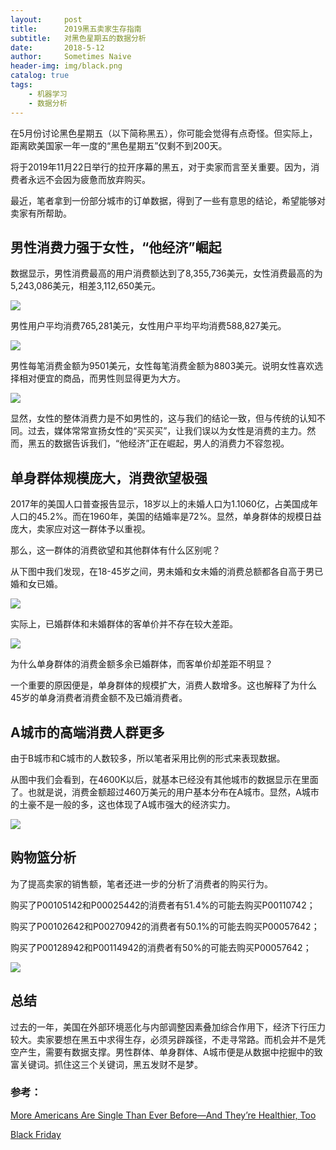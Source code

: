 ```yaml
---
layout:     post
title:      2019黑五卖家生存指南
subtitle:   对黑色星期五的数据分析
date:       2018-5-12
author:     Sometimes Naive
header-img: img/black.png
catalog: true
tags:
    - 机器学习
    - 数据分析
---
```


在5月份讨论黑色星期五（以下简称黑五），你可能会觉得有点奇怪。但实际上，距离欧美国家一年一度的“黑色星期五”仅剩不到200天。

将于2019年11月22日举行的拉开序幕的黑五，对于卖家而言至关重要。因为，消费者永远不会因为疲惫而放弃购买。

最近，笔者拿到一份部分城市的订单数据，得到了一些有意思的结论，希望能够对卖家有所帮助。



## 男性消费力强于女性，“他经济”崛起

数据显示，男性消费最高的用户消费额达到了8,355,736美元，女性消费最高的为5,243,086美元，相差3,112,650美元。

![](http://ww1.sinaimg.cn/large/9cc52ef9ly1g311fskf60j20mk0cwt8l.jpg)

男性用户平均消费765,281美元，女性用户平均平均消费588,827美元。

![](http://ww1.sinaimg.cn/large/9cc52ef9ly1g311zcu7h1j20r002rwea.jpg)

男性每笔消费金额为9501美元，女性每笔消费金额为8803美元。说明女性喜欢选择相对便宜的商品，而男性则显得更为大方。

![](http://ww1.sinaimg.cn/large/9cc52ef9ly1g3124ovz17j20r002uwea.jpg)

显然，女性的整体消费力是不如男性的，这与我们的结论一致，但与传统的认知不同。过去，媒体常常宣扬女性的“买买买”，让我们误以为女性是消费的主力。然而，黑五的数据告诉我们，“他经济”正在崛起，男人的消费力不容忽视。



## 单身群体规模庞大，消费欲望极强

2017年的美国人口普查报告显示，18岁以上的未婚人口为1.1060亿，占美国成年人口的45.2%。而在1960年，美国的结婚率是72%。显然，单身群体的规模日益庞大，卖家应对这一群体予以重视。

那么，这一群体的消费欲望和其他群体有什么区别呢？

从下图中我们发现，在18-45岁之间，男未婚和女未婚的消费总额都各自高于男已婚和女已婚。

![](http://ww1.sinaimg.cn/large/9cc52ef9ly1g312rev5arj20rs0g0q2w.jpg)

实际上，已婚群体和未婚群体的客单价并不存在较大差距。

![](http://ww1.sinaimg.cn/large/9cc52ef9ly1g313db1qc0j20rs0fz0sp.jpg)

为什么单身群体的消费金额多余已婚群体，而客单价却差距不明显？

一个重要的原因便是，单身群体的规模扩大，消费人数增多。这也解释了为什么45岁的单身消费者消费金额不及已婚消费者。



## A城市的高端消费人群更多

由于B城市和C城市的人数较多，所以笔者采用比例的形式来表现数据。

从图中我们会看到，在4600K以后，就基本已经没有其他城市的数据显示在里面了。也就是说，消费金额超过460万美元的用户基本分布在A城市。显然，A城市的土豪不是一般的多，这也体现了A城市强大的经济实力。

![](http://ww1.sinaimg.cn/large/9cc52ef9ly1g314fy35e7j20rs0ge747.jpg)

## 购物篮分析

为了提高卖家的销售额，笔者还进一步的分析了消费者的购买行为。

购买了P00105142和P00025442的消费者有51.4%的可能去购买P00110742；

购买了P00102642和P00270942的消费者有50.1%的可能去购买P00057642；

购买了P00128942和P00114942的消费者有50%的可能去购买P00057642；

![](http://ww1.sinaimg.cn/large/9cc52ef9ly1g356ztjwljj20nw032gli.jpg)

## 总结

过去的一年，美国在外部环境恶化与内部调整因素叠加综合作用下，经济下行压力较大。卖家要想在黑五中求得生存，必须另辟蹊径，不走寻常路。而机会并不是凭空产生，需要有数据支撑。男性群体、单身群体、A城市便是从数据中挖掘中的致富关键词。抓住这三个关键词，黑五发财不是梦。



### 参考：

[More Americans Are Single Than Ever Before—And They’re Healthier, Too](https://observer.com/2018/01/more-americans-are-single-than-ever-before-and-theyre-healthier-too/)

[Black Friday](https://www.kaggle.com/mehdidag/black-friday)

